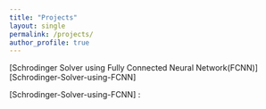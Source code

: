 ```yaml
---
title: "Projects"
layout: single
permalink: /projects/
author_profile: true
---
```


[Schrodinger Solver using Fully Connected Neural Network(FCNN)][Schrodinger-Solver-using-FCNN]







[Schrodinger-Solver-using-FCNN] : 
